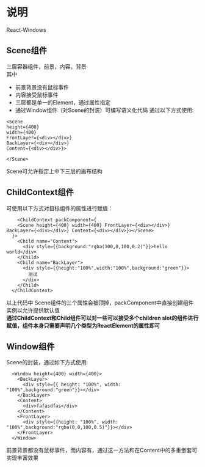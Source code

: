 # 说明
React-Windows
## Scene组件
三层容器组件，前景，内容，背景  
其中
* 前景背景没有鼠标事件
* 内容接受鼠标事件
* 三层都是单一的Element，通过属性指定
* 通过Window组件（对Scene的封装）可编写语义化代码
通过以下方式使用:
```tsx
<Scene 
height={400} 
width={400} 
FrontLayer={<div></div>} 
BackLayer={<div></div>} 
Content={<div></div>}>

</Scene>
```
Scene可允许指定上中下三层的画布结构
## ChildContext组件
可使用以下方式对目标组件的属性进行赋值：
```tsx
    <ChildContext packComponent={
    <Scene height={400} width={400} FrontLayer={<div></div>} BackLayer={<div></div>} Content={<div></div>}></Scene>
  }>
    <Child name="Content">
      <div style={{background:"rgba(100,0,100,0.2)"}}>hello world</div>
    </Child>
    <Child name="BackLayer">
      <div style={{height:"100%",width:"100%",background:"green"}}>
        测试
      </div>
    </Child>
  </ChildContext>
```
以上代码中 Scene组件的三个属性会被顶掉，packComponent中直接创建组件实例以允许提供默认值  
**通过ChildContext和Child组件可以对一些可以接受多个children slot的组件进行赋值，组件本身只需要声明几个类型为ReactElement的属性即可**

## Window组件
Scene的封装，通过如下方式使用:
```tsx
  <Window height={400} width={400}>
    <BackLayer>
      <div style={{ height: "100%", width: "100%",background:"green"}}></div>
    </BackLayer>
    <Content>
      <div>fafasdfas</div>
    </Content>
    <FrontLayer>
      <div style={{height: "100%", width: "100%",background:"rgba(0,0,100,0.5)"}}></div>
    </FrontLayer>
  </Window>
```
前景背景都没有鼠标事件，而内容有，通过这一方法和在Content中的多重嵌套可实现丰富效果
